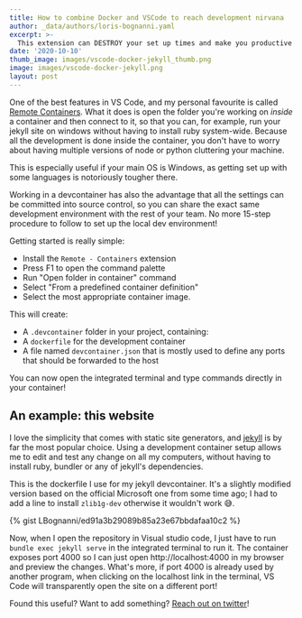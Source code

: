 ```yaml
---
title: How to combine Docker and VSCode to reach development nirvana
author: _data/authors/loris-bognanni.yaml
excerpt: >-
  This extension can DESTROY your set up times and make you productive NOW!
date: '2020-10-10'
thumb_image: images/vscode-docker-jekyll_thumb.png
image: images/vscode-docker-jekyll.png
layout: post
---
```


One of the best features in VS Code, and my personal favourite is called [Remote Containers](https://code.visualstudio.com/docs/remote/containers). 
What it does is open the folder you're working on _inside_ a container and then connect to it, so that you can, for example, run your jekyll site on windows without having to install ruby system-wide. Because all the development is done inside the container, you don't have to worry about having multiple versions of node or python cluttering your machine.

This is especially useful if your main OS is Windows, as getting set up with some languages is notoriously tougher there.

Working in a devcontainer has also the advantage that all the settings can be committed into source control, so you can share the exact same development environment with the rest of your team. No more 15-step procedure to follow to set up the local dev environment!

Getting started is really simple: 

 - Install the `Remote - Containers` extension
 - Press F1 to open the command palette
 - Run "Open folder in container" command
 - Select "From a predefined container definition" 
 - Select the most appropriate container image.

This will create:

 - A `.devcontainer` folder in your project, containing:
 - A `dockerfile` for the development container 
 - A file named `devcontainer.json` that is mostly used to define any ports that should be forwarded to the host
 
You can now open the integrated terminal and type commands directly in your container! 

## An example: this website

I love the simplicity that comes with static site generators, and [jekyll](https://jekyllrb.com) is by far the most popular choice. Using a development container setup allows me to edit and test any change on all my computers, without having to install ruby, bundler or any of jekyll's dependencies.

This is the dockerfile I use for my jekyll devcontainer. It's a slightly modified version based on the official Microsoft one from some time ago; I had to add a line to install `zlib1g-dev` otherwise it wouldn't work 😅.

{% gist LBognanni/ed91a3b29089b85a23e67bbdafaa10c2  %}

Now, when I open the repository in Visual studio code, I just have to run `bundle exec jekyll serve` in the integrated terminal to run it. The container exposes port 4000 so I can just open http://localhost:4000 in my browser and preview the changes.
What's more, if port 4000 is already used by another program, when clicking on the localhost link in the terminal, VS Code will transparently open the site on a different port!

Found this useful? Want to add something? [Reach out on twitter](https://twitter.com/lorisdev)!